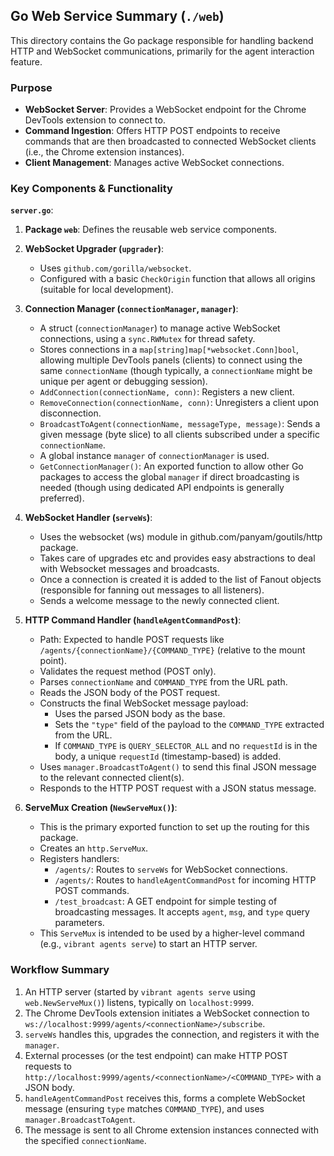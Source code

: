 ## Go Web Service Summary (`./web`)

This directory contains the Go package responsible for handling backend HTTP and WebSocket communications, primarily for the agent interaction feature.

### Purpose

*   **WebSocket Server**: Provides a WebSocket endpoint for the Chrome DevTools extension to connect to.
*   **Command Ingestion**: Offers HTTP POST endpoints to receive commands that are then broadcasted to connected WebSocket clients (i.e., the Chrome extension instances).
*   **Client Management**: Manages active WebSocket connections.

### Key Components & Functionality

**`server.go`**:

1.  **Package `web`**: Defines the reusable web service components.

2.  **WebSocket Upgrader (`upgrader`)**:
    *   Uses `github.com/gorilla/websocket`.
    *   Configured with a basic `CheckOrigin` function that allows all origins (suitable for local development).

3.  **Connection Manager (`connectionManager`, `manager`)**:
    *   A struct (`connectionManager`) to manage active WebSocket connections, using a `sync.RWMutex` for thread safety.
    *   Stores connections in a `map[string]map[*websocket.Conn]bool`, allowing multiple DevTools panels (clients) to connect using the same `connectionName` (though typically, a `connectionName` might be unique per agent or debugging session).
    *   `AddConnection(connectionName, conn)`: Registers a new client.
    *   `RemoveConnection(connectionName, conn)`: Unregisters a client upon disconnection.
    *   `BroadcastToAgent(connectionName, messageType, message)`: Sends a given message (byte slice) to all clients subscribed under a specific `connectionName`.
    *   A global instance `manager` of `connectionManager` is used.
    *   `GetConnectionManager()`: An exported function to allow other Go packages to access the global `manager` if direct broadcasting is needed (though using dedicated API endpoints is generally preferred).

4.  **WebSocket Handler (`serveWs`)**:
    *   Uses the websocket (ws) module in github.com/panyam/goutils/http package.
    *   Takes care of upgrades etc and provides easy abstractions to deal with Websocket messages and broadcasts.
    *   Once a connection is created it is added to the list of Fanout objects (responsible for fanning out messages to
        all listeners).
    *   Sends a welcome message to the newly connected client.

5.  **HTTP Command Handler (`handleAgentCommandPost`)**:
    *   Path: Expected to handle POST requests like `/agents/{connectionName}/{COMMAND_TYPE}` (relative to the mount point).
    *   Validates the request method (POST only).
    *   Parses `connectionName` and `COMMAND_TYPE` from the URL path.
    *   Reads the JSON body of the POST request.
    *   Constructs the final WebSocket message payload:
        *   Uses the parsed JSON body as the base.
        *   Sets the `"type"` field of the payload to the `COMMAND_TYPE` extracted from the URL.
        *   If `COMMAND_TYPE` is `QUERY_SELECTOR_ALL` and no `requestId` is in the body, a unique `requestId` (timestamp-based) is added.
    *   Uses `manager.BroadcastToAgent()` to send this final JSON message to the relevant connected client(s).
    *   Responds to the HTTP POST request with a JSON status message.

6.  **ServeMux Creation (`NewServeMux()`)**:
    *   This is the primary exported function to set up the routing for this package.
    *   Creates an `http.ServeMux`.
    *   Registers handlers:
        *   `/agents/`: Routes to `serveWs` for WebSocket connections.
        *   `/agents/`: Routes to `handleAgentCommandPost` for incoming HTTP POST commands.
        *   `/test_broadcast`: A GET endpoint for simple testing of broadcasting messages. It accepts `agent`, `msg`, and `type` query parameters.
    *   This `ServeMux` is intended to be used by a higher-level command (e.g., `vibrant agents serve`) to start an HTTP server.

### Workflow Summary

1.  An HTTP server (started by `vibrant agents serve` using `web.NewServeMux()`) listens, typically on `localhost:9999`.
2.  The Chrome DevTools extension initiates a WebSocket connection to `ws://localhost:9999/agents/<connectionName>/subscribe`.
3.  `serveWs` handles this, upgrades the connection, and registers it with the `manager`.
4.  External processes (or the test endpoint) can make HTTP POST requests to `http://localhost:9999/agents/<connectionName>/<COMMAND_TYPE>` with a JSON body.
5.  `handleAgentCommandPost` receives this, forms a complete WebSocket message (ensuring `type` matches `COMMAND_TYPE`), and uses `manager.BroadcastToAgent`.
6.  The message is sent to all Chrome extension instances connected with the specified `connectionName`.
